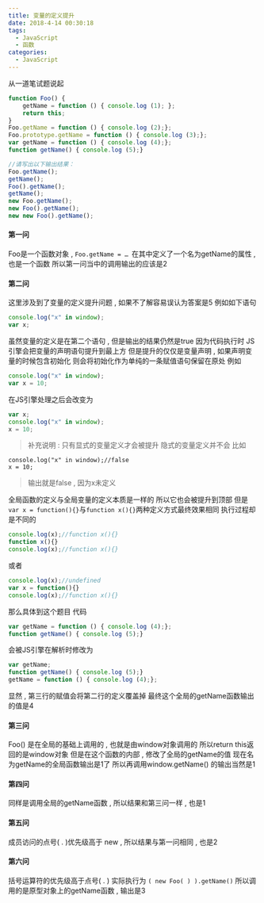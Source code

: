 ```yaml
---
title: 变量的定义提升
date: 2018-4-14 00:30:18
tags: 
  - JavaScript
  - 函数
categories: 
  - JavaScript
---
```



从一道笔试题说起
```javascript
function Foo() {
    getName = function () { console.log (1); };
    return this;
}
Foo.getName = function () { console.log (2);};
Foo.prototype.getName = function () { console.log (3);};
var getName = function () { console.log (4);};
function getName() { console.log (5);}

//请写出以下输出结果：
Foo.getName();
getName();
Foo().getName();
getName();
new Foo.getName();
new Foo().getName();
new new Foo().getName();
```
<!-- more -->
#### 第一问
Foo是一个函数对象 , `Foo.getName = … `在其中定义了一个名为getName的属性 , 也是一个函数
所以第一问当中的调用输出的应该是2

#### 第二问
这里涉及到了变量的定义提升问题 , 如果不了解容易误认为答案是5
例如如下语句
```javascript
console.log("x" in window);
var x;
```
虽然变量的定义是在第二个语句 , 但是输出的结果仍然是true
因为代码执行时 JS引擎会把变量的声明语句提升到最上方
但是提升的仅仅是变量声明 , 如果声明变量的时候包含初始化
则会将初始化作为单纯的一条赋值语句保留在原处
例如
```javascript
console.log("x" in window);
var x = 10;
```
在JS引擎处理之后会改变为
```javascript
var x;
console.log("x" in window);
x = 10;
```
> 补充说明 : 只有显式的变量定义才会被提升
> 隐式的变量定义并不会
> 比如
```
console.log("x" in window);//false
x = 10;
```
> 输出就是false , 因为x未定义

全局函数的定义与全局变量的定义本质是一样的
所以它也会被提升到顶部
但是 `var x = function(){}`与`function x(){}`两种定义方式最终效果相同
执行过程却是不同的
```javascript
console.log(x);//function x(){}
function x(){}
console.log(x);//function x(){}
```
或者
```javascript
console.log(x);//undefined
var x = function(){}
console.log(x);//function x(){}
```
那么具体到这个题目
代码
```javascript
var getName = function () { console.log (4);};
function getName() { console.log (5);}
```
会被JS引擎在解析时修改为
```javascript
var getName;
function getName() { console.log (5);}
getName = function () { console.log (4);};
```
显然 , 第三行的赋值会将第二行的定义覆盖掉
最终这个全局的getName函数输出的值是4

#### 第三问
Foo() 是在全局的基础上调用的 , 也就是由window对象调用的
所以return this返回的是window对象
但是在这个函数的内部 , 修改了全局的getName的值
现在名为getName的全局函数输出是1了
所以再调用window.getName() 的输出当然是1

#### 第四问
同样是调用全局的getName函数 , 所以结果和第三问一样 , 也是1

#### 第五问
成员访问的点号( . )优先级高于 new , 所以结果与第一问相同 , 也是2

#### 第六问
括号运算符的优先级高于点号( . )
实际执行为 `( new Foo( ) ).getName()`
所以调用的是原型对象上的getName函数 , 输出是3
